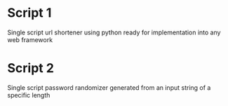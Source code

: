 # Script 1 
Single script url shortener using python ready for implementation into any web  framework

# Script 2
Single script password randomizer generated from an input string of a specific length


